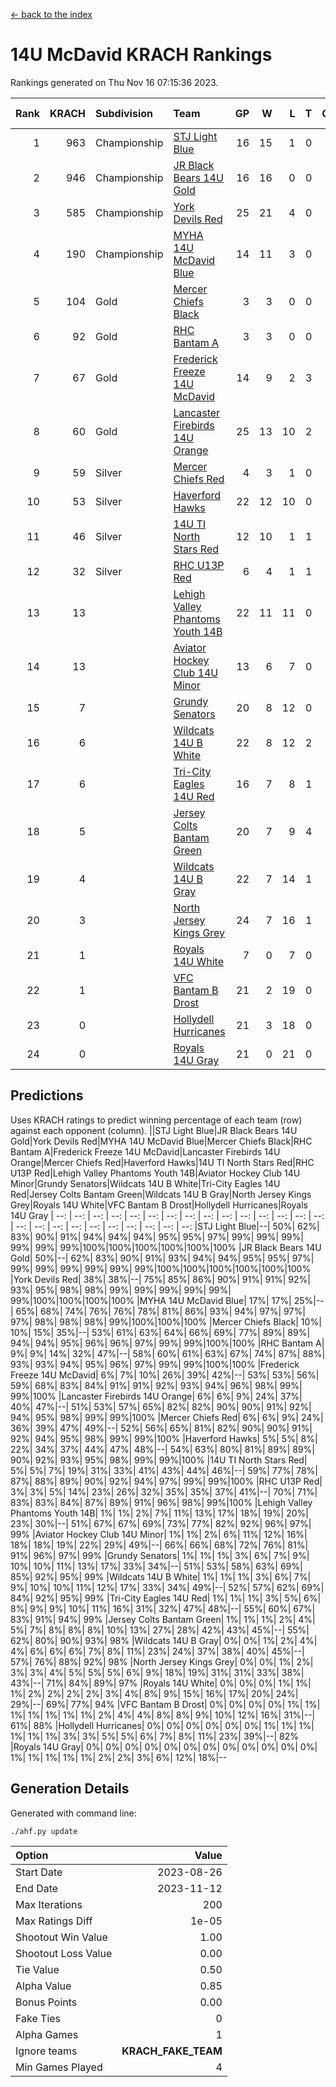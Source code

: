 [<- back to the index](readme.md)
# 14U McDavid KRACH Rankings
Rankings generated on Thu Nov 16 07:15:36 2023.

Rank|KRACH|Subdivision|Team|GP|W|L|T|OTW|OTL|SoS|Exp Wins|Win Diff
---:|---:|:---|:---|---:|---:|---:|---:|---:|---:|---:|---:|---:
1|963|Championship|[STJ Light Blue](https://gamesheetstats.com/seasons/3659/teams/140639/schedule)|16|15|1|0|0|0|92|15.9|0.0
2|946|Championship|[JR Black Bears 14U Gold](https://gamesheetstats.com/seasons/3659/teams/140633/schedule)|16|16|0|0|1|0|10|16.8|-0.0
3|585|Championship|[York Devils Red](https://gamesheetstats.com/seasons/3659/teams/140644/schedule)|25|21|4|0|0|0|362|21.9|0.0
4|190|Championship|[MYHA 14U McDavid Blue](https://gamesheetstats.com/seasons/3659/teams/140636/schedule)|14|11|3|0|0|0|104|11.9|0.0
5|104|Gold|[Mercer Chiefs Black](https://gamesheetstats.com/seasons/3659/teams/140605/schedule)|3|3|0|0|0|0|4|3.9|0.0
6|92|Gold|[RHC Bantam A](https://gamesheetstats.com/seasons/3659/teams/140618/schedule)|3|3|0|0|0|0|4|3.9|0.0
7|67|Gold|[Frederick Freeze 14U McDavid](https://gamesheetstats.com/seasons/3659/teams/140628/schedule)|14|9|2|3|0|0|92|11.4|0.0
8|60|Gold|[Lancaster Firebirds 14U Orange](https://gamesheetstats.com/seasons/3659/teams/140634/schedule)|25|13|10|2|0|0|228|14.9|0.0
9|59|Silver|[Mercer Chiefs Red](https://gamesheetstats.com/seasons/3659/teams/140606/schedule)|4|3|1|0|0|0|120|3.9|0.0
10|53|Silver|[Haverford Hawks](https://gamesheetstats.com/seasons/3659/teams/140630/schedule)|22|12|10|0|0|0|230|12.9|0.0
11|46|Silver|[14U TI North Stars Red](https://gamesheetstats.com/seasons/3659/teams/140626/schedule)|12|10|1|1|0|0|11|11.4|0.0
12|32|Silver|[RHC U13P Red](https://gamesheetstats.com/seasons/3659/teams/140619/schedule)|6|4|1|1|0|0|87|5.4|0.0
13|13||[Lehigh Valley Phantoms Youth 14B](https://gamesheetstats.com/seasons/3659/teams/140635/schedule)|22|11|11|0|1|1|140|11.9|0.0
14|13||[Aviator Hockey Club 14U Minor](https://gamesheetstats.com/seasons/3659/teams/140627/schedule)|13|6|7|0|0|0|229|6.9|0.0
15|7||[Grundy Senators](https://gamesheetstats.com/seasons/3659/teams/140629/schedule)|20|8|12|0|0|1|248|8.9|0.0
16|6||[Wildcats 14U B White](https://gamesheetstats.com/seasons/3659/teams/140643/schedule)|22|8|12|2|1|1|89|9.9|0.0
17|6||[Tri-City Eagles 14U Red](https://gamesheetstats.com/seasons/3659/teams/140640/schedule)|16|7|8|1|1|0|118|8.4|0.0
18|5||[Jersey Colts Bantam Green](https://gamesheetstats.com/seasons/3659/teams/140632/schedule)|20|7|9|4|1|0|46|9.9|0.0
19|4||[Wildcats 14U B Gray](https://gamesheetstats.com/seasons/3659/teams/140642/schedule)|22|7|14|1|0|0|75|8.4|0.0
20|3||[North Jersey Kings Grey](https://gamesheetstats.com/seasons/3659/teams/140637/schedule)|24|7|16|1|1|0|59|8.4|0.0
21|1||[Royals 14U White](https://gamesheetstats.com/seasons/3659/teams/140620/schedule)|7|0|7|0|0|1|280|0.9|0.0
22|1||[VFC Bantam B Drost](https://gamesheetstats.com/seasons/3659/teams/140641/schedule)|21|2|19|0|0|2|252|2.9|0.0
23|0||[Hollydell Hurricanes](https://gamesheetstats.com/seasons/3659/teams/140631/schedule)|21|3|18|0|0|0|44|3.9|0.0
24|0||[Royals 14U Gray](https://gamesheetstats.com/seasons/3659/teams/140638/schedule)|21|0|21|0|0|0|147|0.9|0.0

## Predictions
Uses KRACH ratings to predict winning percentage of each team (row) against each opponent (column).
||STJ Light Blue|JR Black Bears 14U Gold|York Devils Red|MYHA 14U McDavid Blue|Mercer Chiefs Black|RHC Bantam A|Frederick Freeze 14U McDavid|Lancaster Firebirds 14U Orange|Mercer Chiefs Red|Haverford Hawks|14U TI North Stars Red|RHC U13P Red|Lehigh Valley Phantoms Youth 14B|Aviator Hockey Club 14U Minor|Grundy Senators|Wildcats 14U B White|Tri-City Eagles 14U Red|Jersey Colts Bantam Green|Wildcats 14U B Gray|North Jersey Kings Grey|Royals 14U White|VFC Bantam B Drost|Hollydell Hurricanes|Royals 14U Gray
| --: | --: | --: | --: | --: | --: | --: | --: | --: | --: | --: | --: | --: | --: | --: | --: | --: | --: | --: | --: | --: | --: | --: | --: | --: 
|STJ Light Blue|--| 50%| 62%| 83%| 90%| 91%| 94%| 94%| 94%| 95%| 95%| 97%| 99%| 99%| 99%| 99%| 99%| 99%|100%|100%|100%|100%|100%|100%
|JR Black Bears 14U Gold| 50%|--| 62%| 83%| 90%| 91%| 93%| 94%| 94%| 95%| 95%| 97%| 99%| 99%| 99%| 99%| 99%| 99%|100%|100%|100%|100%|100%|100%
|York Devils Red| 38%| 38%|--| 75%| 85%| 86%| 90%| 91%| 91%| 92%| 93%| 95%| 98%| 98%| 99%| 99%| 99%| 99%| 99%| 99%|100%|100%|100%|100%
|MYHA 14U McDavid Blue| 17%| 17%| 25%|--| 65%| 68%| 74%| 76%| 76%| 78%| 81%| 86%| 93%| 94%| 97%| 97%| 97%| 98%| 98%| 98%| 99%|100%|100%|100%
|Mercer Chiefs Black| 10%| 10%| 15%| 35%|--| 53%| 61%| 63%| 64%| 66%| 69%| 77%| 89%| 89%| 94%| 94%| 95%| 96%| 96%| 97%| 99%| 99%|100%|100%
|RHC Bantam A|  9%|  9%| 14%| 32%| 47%|--| 58%| 60%| 61%| 63%| 67%| 74%| 87%| 88%| 93%| 93%| 94%| 95%| 96%| 97%| 99%| 99%|100%|100%
|Frederick Freeze 14U McDavid|  6%|  7%| 10%| 26%| 39%| 42%|--| 53%| 53%| 56%| 59%| 68%| 83%| 84%| 91%| 91%| 92%| 93%| 94%| 96%| 98%| 99%| 99%|100%
|Lancaster Firebirds 14U Orange|  6%|  6%|  9%| 24%| 37%| 40%| 47%|--| 51%| 53%| 57%| 65%| 82%| 82%| 90%| 90%| 91%| 92%| 94%| 95%| 98%| 99%| 99%|100%
|Mercer Chiefs Red|  6%|  6%|  9%| 24%| 36%| 39%| 47%| 49%|--| 52%| 56%| 65%| 81%| 82%| 90%| 90%| 91%| 92%| 94%| 95%| 98%| 99%| 99%|100%
|Haverford Hawks|  5%|  5%|  8%| 22%| 34%| 37%| 44%| 47%| 48%|--| 54%| 63%| 80%| 81%| 89%| 89%| 90%| 92%| 93%| 95%| 98%| 99%| 99%|100%
|14U TI North Stars Red|  5%|  5%|  7%| 19%| 31%| 33%| 41%| 43%| 44%| 46%|--| 59%| 77%| 78%| 87%| 88%| 89%| 90%| 92%| 94%| 97%| 99%| 99%|100%
|RHC U13P Red|  3%|  3%|  5%| 14%| 23%| 26%| 32%| 35%| 35%| 37%| 41%|--| 70%| 71%| 83%| 83%| 84%| 87%| 89%| 91%| 96%| 98%| 99%|100%
|Lehigh Valley Phantoms Youth 14B|  1%|  1%|  2%|  7%| 11%| 13%| 17%| 18%| 19%| 20%| 23%| 30%|--| 51%| 67%| 67%| 69%| 73%| 77%| 82%| 92%| 96%| 97%| 99%
|Aviator Hockey Club 14U Minor|  1%|  1%|  2%|  6%| 11%| 12%| 16%| 18%| 18%| 19%| 22%| 29%| 49%|--| 66%| 66%| 68%| 72%| 76%| 81%| 91%| 96%| 97%| 99%
|Grundy Senators|  1%|  1%|  1%|  3%|  6%|  7%|  9%| 10%| 10%| 11%| 13%| 17%| 33%| 34%|--| 51%| 53%| 58%| 63%| 69%| 85%| 92%| 95%| 99%
|Wildcats 14U B White|  1%|  1%|  1%|  3%|  6%|  7%|  9%| 10%| 10%| 11%| 12%| 17%| 33%| 34%| 49%|--| 52%| 57%| 62%| 69%| 84%| 92%| 95%| 99%
|Tri-City Eagles 14U Red|  1%|  1%|  1%|  3%|  5%|  6%|  8%|  9%|  9%| 10%| 11%| 16%| 31%| 32%| 47%| 48%|--| 55%| 60%| 67%| 83%| 91%| 94%| 99%
|Jersey Colts Bantam Green|  1%|  1%|  1%|  2%|  4%|  5%|  7%|  8%|  8%|  8%| 10%| 13%| 27%| 28%| 42%| 43%| 45%|--| 55%| 62%| 80%| 90%| 93%| 98%
|Wildcats 14U B Gray|  0%|  0%|  1%|  2%|  4%|  4%|  6%|  6%|  6%|  7%|  8%| 11%| 23%| 24%| 37%| 38%| 40%| 45%|--| 57%| 76%| 88%| 92%| 98%
|North Jersey Kings Grey|  0%|  0%|  1%|  2%|  3%|  3%|  4%|  5%|  5%|  5%|  6%|  9%| 18%| 19%| 31%| 31%| 33%| 38%| 43%|--| 71%| 84%| 89%| 97%
|Royals 14U White|  0%|  0%|  0%|  1%|  1%|  1%|  2%|  2%|  2%|  2%|  3%|  4%|  8%|  9%| 15%| 16%| 17%| 20%| 24%| 29%|--| 69%| 77%| 94%
|VFC Bantam B Drost|  0%|  0%|  0%|  0%|  1%|  1%|  1%|  1%|  1%|  1%|  1%|  2%|  4%|  4%|  8%|  8%|  9%| 10%| 12%| 16%| 31%|--| 61%| 88%
|Hollydell Hurricanes|  0%|  0%|  0%|  0%|  0%|  0%|  1%|  1%|  1%|  1%|  1%|  1%|  3%|  3%|  5%|  5%|  6%|  7%|  8%| 11%| 23%| 39%|--| 82%
|Royals 14U Gray|  0%|  0%|  0%|  0%|  0%|  0%|  0%|  0%|  0%|  0%|  0%|  0%|  1%|  1%|  1%|  1%|  1%|  2%|  2%|  3%|  6%| 12%| 18%|--

## Generation Details

Generated with command line:
```
./ahf.py update
```

| Option | Value |
| :----- | ----: |
| Start Date | 2023-08-26 |
| End Date | 2023-11-12 |
| Max Iterations | 200 |
| Max Ratings Diff | 1e-05 |
| Shootout Win Value | 1.00 |
| Shootout Loss Value | 0.00 |
| Tie Value | 0.50 |
| Alpha Value | 0.85 |
| Bonus Points | 0.00 |
| Fake Ties | 0 |
| Alpha Games | 1 |
| Ignore teams | __KRACH_FAKE_TEAM__ |
| Min Games Played | 4 |

